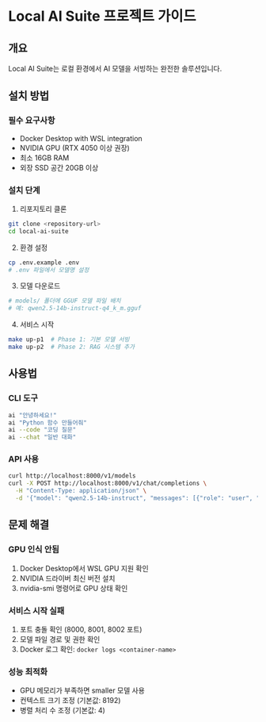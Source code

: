 # Local AI Suite 프로젝트 가이드

## 개요
Local AI Suite는 로컬 환경에서 AI 모델을 서빙하는 완전한 솔루션입니다.

## 설치 방법

### 필수 요구사항
- Docker Desktop with WSL integration
- NVIDIA GPU (RTX 4050 이상 권장)
- 최소 16GB RAM
- 외장 SSD 공간 20GB 이상

### 설치 단계
1. 리포지토리 클론
```bash
git clone <repository-url>
cd local-ai-suite
```

2. 환경 설정
```bash
cp .env.example .env
# .env 파일에서 모델명 설정
```

3. 모델 다운로드
```bash
# models/ 폴더에 GGUF 모델 파일 배치
# 예: qwen2.5-14b-instruct-q4_k_m.gguf
```

4. 서비스 시작
```bash
make up-p1  # Phase 1: 기본 모델 서빙
make up-p2  # Phase 2: RAG 시스템 추가
```

## 사용법

### CLI 도구
```bash
ai "안녕하세요!"
ai "Python 함수 만들어줘"
ai --code "코딩 질문"
ai --chat "일반 대화"
```

### API 사용
```bash
curl http://localhost:8000/v1/models
curl -X POST http://localhost:8000/v1/chat/completions \
  -H "Content-Type: application/json" \
  -d '{"model": "qwen2.5-14b-instruct", "messages": [{"role": "user", "content": "Hello"}]}'
```

## 문제 해결

### GPU 인식 안됨
1. Docker Desktop에서 WSL GPU 지원 확인
2. NVIDIA 드라이버 최신 버전 설치
3. nvidia-smi 명령어로 GPU 상태 확인

### 서비스 시작 실패
1. 포트 충돌 확인 (8000, 8001, 8002 포트)
2. 모델 파일 경로 및 권한 확인
3. Docker 로그 확인: `docker logs <container-name>`

### 성능 최적화
- GPU 메모리가 부족하면 smaller 모델 사용
- 컨텍스트 크기 조정 (기본값: 8192)
- 병렬 처리 수 조정 (기본값: 4)